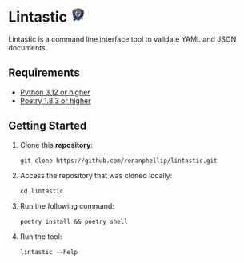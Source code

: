 # Lintastic <img src="./.assets/lintastic-logo.png" alt="Lintastic logo" width="30"/>

Lintastic is a command line interface tool to validate YAML and JSON documents.

## Requirements

- [Python 3.12 or higher](https://www.python.org/downloads/)
- [Poetry 1.8.3 or higher](https://python-poetry.org/docs/#installation)

## Getting Started

1. Clone this **repository**:

    ```shell
    git clone https://github.com/renanphellip/lintastic.git
    ```

2. Access the repository that was cloned locally:

    ```shell
    cd lintastic
    ```

3. Run the following command:

    ```shell
    poetry install && poetry shell
    ```

4. Run the tool:

    ```shell
    lintastic --help
    ```
